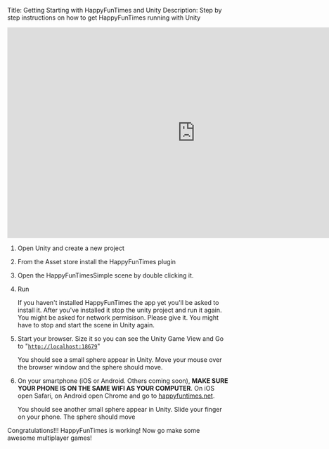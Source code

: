 Title: Getting Starting with HappyFunTimes and Unity
Description: Step by step instructions on how to get HappyFunTimes running with Unity

<iframe width="853" height="480" src="https://www.youtube.com/embed/XUzExLoxTQA?rel=0" frameborder="0" allowfullscreen></iframe>

1.  Open Unity and create a new project
2.  From the Asset store install the HappyFunTimes plugin
3.  Open the HappyFunTimesSimple scene by double clicking it.
4.  Run

    If you haven't installed HappyFunTimes the app yet you'll be
    asked to install it. After you've installed it stop the unity
    project and run it again. You might be asked for network permisison.
    Please give it. You might have to stop and start the scene in
    Unity again.

5.  Start your browser. Size it so you can see the Unity Game View and
    Go to "[`http://localhost:18679`](http://localhost:18679)"

    You should see a small sphere appear in Unity.
    Move your mouse over the browser window and the sphere should move.

6.  On your smartphone (iOS or Android. Others coming soon), **MAKE SURE YOUR
    PHONE IS ON THE SAME WIFI AS YOUR COMPUTER**. On iOS open Safari, on Android
    open Chrome and go to [happyfuntimes.net](http://happyfuntimes.net).

    You should see another small sphere appear in Unity. Slide your
    finger on your phone. The sphere should move

Congratulations!!! HappyFunTimes is working! Now go make some awesome
multiplayer games!



